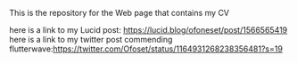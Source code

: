 This is the repository for the Web page that contains my CV

here is a link to my Lucid post: https://lucid.blog/ofoneset/post/1566565419
here is a link to my twitter post commending flutterwave:https://twitter.com/Ofoset/status/1164931268238356481?s=19
